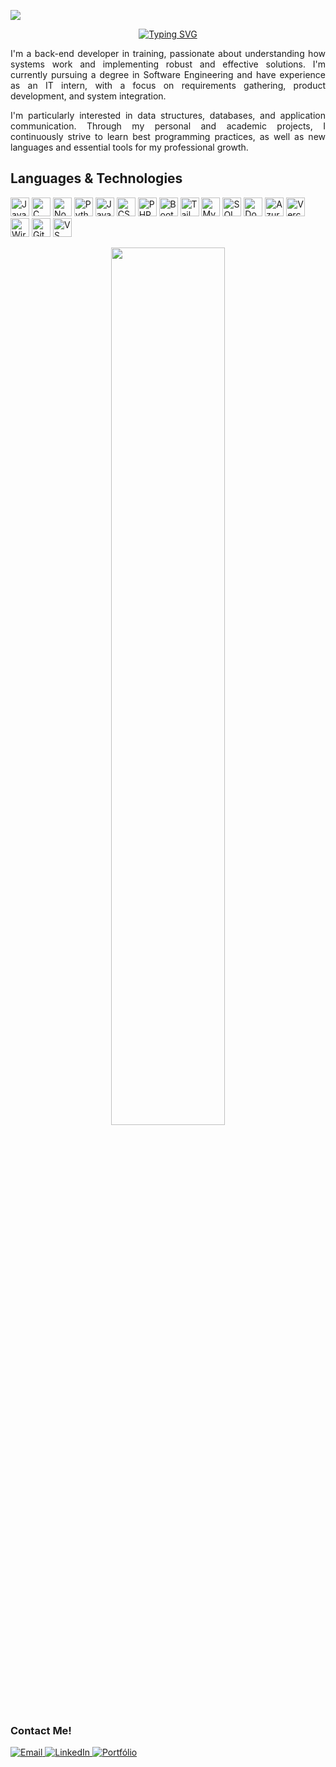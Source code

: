 <p align="left">
  <img src="https://img.shields.io/badge/Back--End%20Developer-0d1117?style=for-the-badge&logo=server&logoColor=white" />
</p>

<p align="center">
  <a href="https://readme-typing-svg.herokuapp.com">
    <img src="https://readme-typing-svg.herokuapp.com?color=00bfff&lines=Hey,+what's+up?;Marcelo+Henrique;MarcDevGuy127;Back-End+Developer;Software+Engineering+Student;Systems+Development+Technologist;IT+Assistant;" alt="Typing SVG" />
  </a>
</p>

<div align="justify">
  I'm a back-end developer in training, passionate about understanding how systems work and implementing robust and effective solutions. I'm currently pursuing a degree in Software Engineering and have experience as an IT intern, with a focus on requirements gathering, product development, and system integration.
  
  I'm particularly interested in data structures, databases, and application communication. Through my personal and academic projects, I continuously strive to learn best programming practices, as well as new languages and essential tools for my professional growth.
</div>


## Languages & Technologies

<p align="left">
  <img src="https://cdn.jsdelivr.net/gh/devicons/devicon/icons/java/java-original.svg" width="30" alt="Java"/>
  <img src="https://cdn.jsdelivr.net/gh/devicons/devicon/icons/c/c-original.svg" width="30" alt="C"/>
  <img src="https://cdn.jsdelivr.net/gh/devicons/devicon/icons/nodejs/nodejs-original.svg" width="30" alt="Node.js"/>
  <img src="https://cdn.jsdelivr.net/gh/devicons/devicon@latest/icons/python/python-original.svg" width="30" alt="Python"/>
  <img src="https://cdn.jsdelivr.net/gh/devicons/devicon/icons/javascript/javascript-original.svg" width="30" alt="JavaScript"/>
  <img src="https://cdn.jsdelivr.net/gh/devicons/devicon/icons/css3/css3-original.svg" width="30" alt="CSS3"/>
  <img src="https://cdn.jsdelivr.net/gh/devicons/devicon/icons/php/php-original.svg" width="30" alt="PHP"/>
  <img src="https://cdn.jsdelivr.net/gh/devicons/devicon/icons/bootstrap/bootstrap-original.svg" width="30" alt="Bootstrap"/>
  <img src="https://camo.githubusercontent.com/abba501b95cfaf3f09d6547feb90ee82e26e92e273d23a057bd9d5a3e1e29b1c/68747470733a2f2f63646e2e6a7364656c6976722e6e65742f67682f64657669636f6e732f64657669636f6e406c61746573742f69636f6e732f7461696c77696e646373732f7461696c77696e646373732d6f726967696e616c2e737667" width="30" alt="Tailwind CSS"/>
  <img src="https://cdn.jsdelivr.net/gh/devicons/devicon/icons/mysql/mysql-original.svg" width="30" alt="MySQL"/>
  <img src="https://www.svgrepo.com/show/331760/sql-database-generic.svg" width="30" alt="SQL"/>
  <img src="https://cdn.jsdelivr.net/gh/devicons/devicon/icons/docker/docker-original.svg" width="30" alt="Docker"/>
  <img src="https://icon.icepanel.io/Technology/svg/Azure-Devops.svg" width="30" alt="Azure DevOps"/>
  <img src="https://cdn.jsdelivr.net/gh/devicons/devicon@latest/icons/vercel/vercel-original.svg" width="30" alt="Vercel"/>
  <img src="https://upload.wikimedia.org/wikipedia/commons/thumb/d/df/Wireshark_icon.svg/2048px-Wireshark_icon.svg.png" width="30" alt="Wireshark"/>
  <img src="https://cdn.jsdelivr.net/gh/devicons/devicon/icons/git/git-original.svg" width="30" alt="Git"/>
  <img src="https://cdn.jsdelivr.net/gh/devicons/devicon/icons/vscode/vscode-original.svg" width="30" alt="VS Code"/>
</p>


<p align="center">
  <img width="60%" src="https://github-profile-summary-cards.vercel.app/api/cards/profile-details?username=MarcDevGuy127&theme=tokyonight" />
</p>

### Contact Me!

<p align="left">
  <a href="mailto:marceloh.github@email.com" target="_blank" rel="noopener noreferrer">
    <img 
      src="https://img.shields.io/badge/Email-333333?style=for-the-badge&logo=gmail&logoColor=white" 
      alt="Email"
    />
  </a>
  <a href="https://linkedin.com/in/marcelo-henrique-costa-da-silva" target="_blank" rel="noopener noreferrer">
    <img 
      src="https://img.shields.io/badge/LinkedIn-0A66C2?style=for-the-badge&logo=linkedin&logoColor=white" 
      alt="LinkedIn"
    />
  </a>
  <a href="https://portfoliomh-phi.vercel.app/" target="_blank" rel="noopener noreferrer">
    <img 
      src="https://img.shields.io/badge/Portfolio-000000?style=for-the-badge&logo=vercel&logoColor=white" 
      alt="Portfólio"
    />
  </a>
</p>

